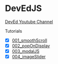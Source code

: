 # DevEdJS
[DevEd Youtube Channel](https://www.youtube.com/@developedbyed/videos)

Tutorials
- [x] [001_smoothScroll](https://www.youtube.com/watch?v=oUSvlrDTLi4&t=204s&ab_channel=developedbyed)
- [x] [002_popOnDisplay](https://www.youtube.com/watch?v=C_JKlr4WKKs&ab_channel=developedbyed)
- [x] [003_modalJS](https://www.youtube.com/watch?v=KjQ8uvAt9kQ&ab_channel=developedbyed)
- [x] [004_imageSlider](https://www.youtube.com/watch?v=KcdBOoK3Pfw&ab_channel=developedbyed)

